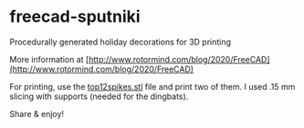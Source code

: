 # freecad-sputniki
Procedurally generated holiday decorations for 3D printing


More information at [http://www.rotormind.com/blog/2020/FreeCAD](http://www.rotormind.com/blog/2020/FreeCAD)

For printing, use the
[top12spikes.stl](https://github.com/headrotor/freecad-sputniki/blob/main/top12spikes.stl)
file and print two of them. I used .15 mm slicing with supports
(needed for the dingbats).

Share & enjoy!
